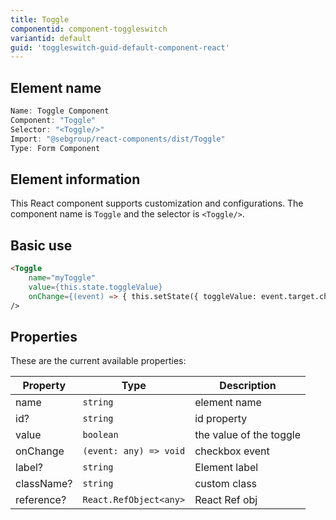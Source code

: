 ```yaml
---
title: Toggle
componentid: component-toggleswitch
variantid: default
guid: 'toggleswitch-guid-default-component-react'
---
```


## Element name
```javascript
Name: Toggle Component
Component: "Toggle"
Selector: "<Toggle/>"
Import: "@sebgroup/react-components/dist/Toggle"
Type: Form Component
```

## Element information 
This React component supports customization and configurations. The component name is `Toggle` and the selector is `<Toggle/>`.

## Basic use
```html
<Toggle
    name="myToggle"
    value={this.state.toggleValue}
    onChange={(event) => { this.setState({ toggleValue: event.target.checked }); }}
/>
```

## Properties
These are the current available properties:

| Property   | Type                   | Description              |
| ---------- | ---------------------- | ----------------------- |
| name       | `string`               | element name            |
| id?        | `string`               | id property             |
| value      | `boolean`              | the value of the toggle |
| onChange   | `(event: any) => void` | checkbox event          |
| label?     | `string`               | Element label           |
| className? | `string`               | custom class            |
| reference? | `React.RefObject<any>` | React Ref obj           |
